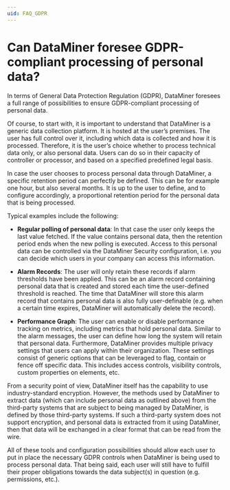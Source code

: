 ```yaml
---
uid: FAQ_GDPR
---
```


# Can DataMiner foresee GDPR-compliant processing of personal data?

In terms of General Data Protection Regulation (GDPR), DataMiner foresees a full range of possibilities to ensure GDPR-compliant processing of personal data.

Of course, to start with, it is important to understand that DataMiner is a generic data collection platform. It is hosted at the user’s premises. The user has full control over it, including which data is collected and how it is processed. Therefore, it is the user’s choice whether to process technical data only, or also personal data. Users can do so in their capacity of controller or processor, and based on a specified predefined legal basis.

In case the user chooses to process personal data through DataMiner, a specific retention period can perfectly be defined. This can be for example one hour, but also several months. It is up to the user to define, and to configure accordingly, a proportional retention period for the personal data that is being processed.

Typical examples include the following:

- **Regular polling of personal data**: In that case the user only keeps the last value fetched. If the value contains personal data, then the retention period ends when the new polling is executed. Access to this personal data can be controlled via the DataMiner Security configuration, i.e. you can decide which users in your company can access this information.

- **Alarm Records**: The user will only retain these records if alarm thresholds have been applied. This can be an alarm record containing personal data that is created and stored each time the user-defined threshold is reached. The time that DataMiner will store this alarm record that contains personal data is also fully user-definable (e.g. when a certain time expires, DataMiner will automatically delete the record).

- **Performance Graph**: The user can enable or disable performance tracking on metrics, including metrics that hold personal data. Similar to the alarm messages, the user can define how long the system will retain that personal data. Furthermore, DataMiner provides multiple privacy settings that users can apply within their organization. These settings consist of generic options that can be leveraged to flag, contain or fence off specific data. This includes access controls, visibility controls, custom properties on elements, etc.

From a security point of view, DataMiner itself has the capability to use industry-standard encryption. However, the methods used by DataMiner to extract data (which can include personal data as outlined above) from the third-party systems that are subject to being managed by DataMiner, is defined by those third-party systems. If such a third-party system does not support encryption, and personal data is extracted from it using DataMiner, then that data will be exchanged in a clear format that can be read from the wire.

All of these tools and configuration possibilities should allow each user to put in place the necessary GDPR controls when DataMiner is being used to process personal data. That being said, each user will still have to fulfill their proper obligations towards the data subject(s) in question (e.g. permissions, etc.).
